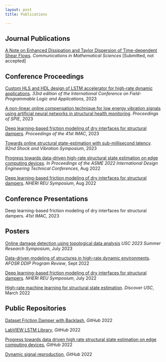 ```yaml
---
layout: post
title: Publications

---
```

## Journal Publications

[A Note on Enhanced Dissipation and Taylor Dispersion of Time-dependent Shear Flows](https://arxiv.org/pdf/2309.15738.pdf). *Communications in Mathematical Sciences* [Submitted, not accepted]

## Conference Proceedings
[Custom HLS and HDL design of LSTM accelerator for high-rate dynamic applications](https://www.researchgate.net/publication/373685921_Accelerating_LSTM-based_High-Rate_Dynamic_System_Models#fullTextFileContent). *33rd edition of the International Conference on Field-Programmable Logic and Applications*, 2023

[A non-linear online compensation technique for low energy vibration signals using artificial neural networks in structural health monitoring](http://www.me.sc.edu/Research/Downey/publications/Conference_publications/Satme2023NonLinearVibration.pdf). *Proceedings of SPIE*, 2023

[Deep learning-based friction modeling of dry interfaces for structural dampers](http://www.me.sc.edu/Research/Downey/publications/Conference_publications/Coble2023DeepLearningBased.pdf). *Proceedings of the 41st IMAC*, 2023

[Towards online structural state-estimation with sub-millisecond latency](https://www.researchgate.net/publication/369261847_Towards_online_structural_state-estimation_with_sub-millisecond_latency#fullTextFileContent). *92nd Shock and Vibration Symposium*, 2023

[Progress towards data-driven high-rate structural state estimation on edge computing devices](http://www.me.sc.edu/Research/Downey/publications/Conference_publications/Satme2022ProgressTowardsData.pdf). *In Proceedings of the ASME 2022 International Design Engineering Technical Conferences*, Aug 2022

[Deep learning-based friction modeling of dry interfaces for structural dampers](https://www.designsafe-ci.org/data/browser/public/designsafe.storage.published/PRJ-3609). *NHERI REU Symposium*, Aug 2022

## Conference Presentations

Deep learning-based friction modeling of dry interfaces for structural dampers. *41st IMAC*, 2023

## Posters

[Online damage detection using topological data analysis](http://www.me.sc.edu/Research/Downey/publications/Posters/Coble2023OnlineDamageDetection.pdf) *USC 2023 Summer Research Symposium*, July 2023

[Data-driven modeling of structures in high-rate dynamic environments](http://www.me.sc.edu/Research/Downey/publications/Posters/Coble2022DataDrivenModeling.pdf). *AFOSR DDIP Program Review*, Sept 2022

[Deep learning-based friction modeling of dry interfaces for structural dampers](http://www.me.sc.edu/Research/Downey/publications/Posters/Coble2022DeepLearningBased.pdf). *NHERI REU Symposium*, July 2022

[High-rate machine learning for structural state estimation](http://www.me.sc.edu/Research/Downey/publications/Posters/Coble_2022_High_rate_machine_Learning.pdf). *Discover USC*, March 2022

## Public Repositories

[Dataset Friction Damper with Backlash](https://github.com/ARTS-Laboratory/Dataset-Friction-Damper-with-Backlash), *GitHub* 2022

[LabVIEW LSTM Library](https://github.com/ARTS-Laboratory/LabVIEW-LSTM), *GitHub* 2022

[Progress towards data driven high rate structural state estimation on edge computing devices](https://github.com/ARTS-Laboratory/Paper-Progress-towards-data-driven-high-rate-structural-state-estimation-on-edge-computing-devices), *GitHub* 2022

[Dynamic signal reproduction](https://github.com/ARTS-Laboratory/Dynamic-signal-reproduction), *GitHub* 2022